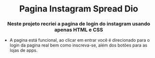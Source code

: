 <h1 align="center">Pagina Instagram Spread Dio</h1>
<h3 align="center">Neste projeto recriei a pagina de login do instagram usando apenas HTML e CSS</h3>

- A pagina está funcional, ao clicar em entrar você é direcionado para o login da pagina real bem como inscreva-se, além dos botões para as lojas de apps.
